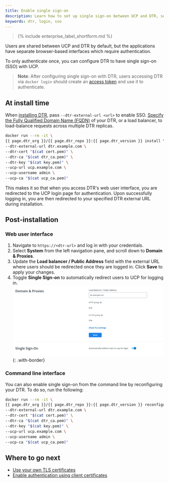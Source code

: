 ```yaml
---
title: Enable single sign-on
description: Learn how to set up single sign-on between UCP and DTR, so that your users only have to authenticate once
keywords: dtr, login, sso
---
```


>{% include enterprise_label_shortform.md %}

Users are shared between UCP and DTR by default, but the applications have separate browser-based interfaces which require authentication.

To only authenticate once, you can configure DTR to have single sign-on (SSO) with UCP.

> **Note**: After configuring single sign-on with DTR, users accessing DTR via 
> `docker login` should create an [access token](/ee/dtr/user/access-tokens/) and use it to authenticate. 

## At install time

When [installing DTR](/reference/dtr/2.7/install/), pass `--dtr-external-url <url>` to enable SSO. [Specify the Fully Qualified Domain Name (FQDN)](/use-your-own-tls-certificates/) of your DTR, or a load balancer, to load-balance requests across multiple DTR replicas.


```bash
docker run --rm -it \
{{ page.dtr_org }}/{{ page.dtr_repo }}:{{ page.dtr_version }} install \
--dtr-external-url dtr.example.com \
--dtr-cert "$(cat cert.pem)" \
--dtr-ca "$(cat dtr_ca.pem)" \
--dtr-key "$(cat key.pem)" \
--ucp-url ucp.example.com \
--ucp-username admin \
--ucp-ca "$(cat ucp_ca.pem)"
```

This makes it so that when you access DTR's web user interface, you are redirected to the UCP login page for authentication. Upon successfully logging in, you are then redirected to your specified DTR external URL during installation.

## Post-installation

### Web user interface

1. Navigate to `https://<dtr-url>` and log in with your credentials. 
2. Select **System** from the left navigation pane, and scroll down to **Domain & Proxies**. 
3. Update the **Load balancer / Public Address** field with the external URL where users
should be redirected once they are logged in. Click **Save** to apply your changes.
4. Toggle **Single Sign-on** to automatically redirect users to UCP for logging in.
     ![](/ee/dtr/images/single-sign-on-1.png){: .with-border}



### Command line interface

You can also enable single sign-on from the command line by reconfiguring your DTR. To do so, run the following:

```bash
docker run --rm -it \
{{ page.dtr_org }}/{{ page.dtr_repo }}:{{ page.dtr_version }} reconfigure \
--dtr-external-url dtr.example.com \
--dtr-cert "$(cat cert.pem)" \
--dtr-ca "$(cat dtr_ca.pem)" \
--dtr-key "$(cat key.pem)" \
--ucp-url ucp.example.com \
--ucp-username admin \
--ucp-ca "$(cat ucp_ca.pem)"
```

## Where to go next

- [Use your own TLS certificates](use-your-own-tls-certificates.md)
- [Enable authentication using client certificates](/ee/enable-authentication-via-client-certs/)
